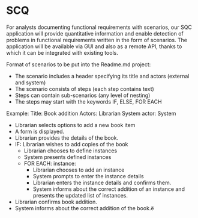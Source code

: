 # SCQ

For analysts documenting functional requirements with scenarios, our SQC application will provide quantitative information and enable detection of problems in functional requirements written in the form of scenarios. The application will be available via GUI and also as a remote API, thanks to which it can be integrated with existing tools.

Format of scenarios to be put into the Readme.md project:
  - The scenario includes a header specifying its title and actors (external and system)
  - The scenario consists of steps (each step contains text)
  - Steps can contain sub-scenarios (any level of nesting)
  - The steps may start with the keywords IF, ELSE, FOR EACH

Example:
Title: Book addition
Actors:  Librarian
System actor: System

- Librarian selects options to add a new book item
- A form is displayed.
- Librarian provides the details of the book.
- IF: Librarian wishes to add copies of the book
    - Librarian chooses to define instances
    - System presents defined instances
    - FOR EACH: instance:
        - Librarian chooses to add an instance
        - System prompts to enter the instance details
        - Librarian enters the instance details and confirms them.
        - System informs about the correct addition of an instance and presents the updated list of instances.
- Librarian confirms book addition.
- System informs about the correct addition of the book.ё
